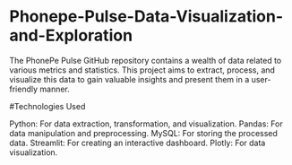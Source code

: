 # Phonepe-Pulse-Data-Visualization-and-Exploration

The PhonePe Pulse GitHub repository contains a wealth of data related to various metrics and statistics. This project aims to extract, process, and visualize this data to gain valuable insights and present them in a user-friendly manner.

#Technologies Used

Python: For data extraction, transformation, and visualization.
Pandas: For data manipulation and preprocessing.
MySQL: For storing the processed data.
Streamlit: For creating an interactive dashboard.
Plotly: For data visualization.
